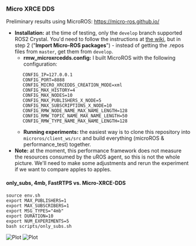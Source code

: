 ### Micro XRCE DDS

Preliminary results using MicroROS: https://micro-ros.github.io/

* **Installation:** at the time of testing, only the `develop` branch supported ROS2 Crystal. You'd need to follow the instructions at [the wiki](https://github.com/micro-ROS/micro-ROS-doc/blob/develop/Installation/Linux_WSBuild%26Install.md), but in step 2 ("**Import Micro-ROS packages**") - instead of getting the .repos files from `master`, get them from `develop`. 
  * **rmw_microxrcedds.config:** I built MicroROS with the following configuration:
  ```CONFIG_MICRO_XRCEDDS_TRANSPORT=udp
     CONFIG_IP=127.0.0.1
     CONFIG_PORT=8888
     CONFIG_MICRO_XRCEDDS_CREATION_MODE=xml
     CONFIG_MAX_HISTORY=4
     CONFIG_MAX_NODES=10
     CONFIG_MAX_PUBLISHERS_X_NODE=5
     CONFIG_MAX_SUBSCRIPTIONS_X_NODE=10
     CONFIG_RMW_NODE_NAME_MAX_NAME_LENGTH=128
     CONFIG_RMW_TOPIC_NAME_MAX_NAME_LENGTH=50
     CONFIG_RMW_TYPE_NAME_MAX_NAME_LENGTH=128
     ```
  * **Running experiments:** the easiest way is to clone this repository into `microros/client_ws/src` and build everything (microROS & performance_test) together.
* **Note:** at the moment, this performance framework does not measure the resources consumed by the uROS agent, so this is not the whole picture. We'll need to make some adjustments and rerun the experiment if we want to compare apples to apples.
#### only_subs, 4mb, FastRTPS vs. Micro-XRCE-DDS
```
source env.sh
export MAX_PUBLISHERS=1
export MAX_SUBSCRIBERS=1
export MSG_TYPES="4mb"
export DURATION=10
export NUM_EXPERIMENTS=5
bash scripts/only_subs.sh
```

![Plot](4m_subs_vsz.png)
![Plot](4m_subs_rss.png)
